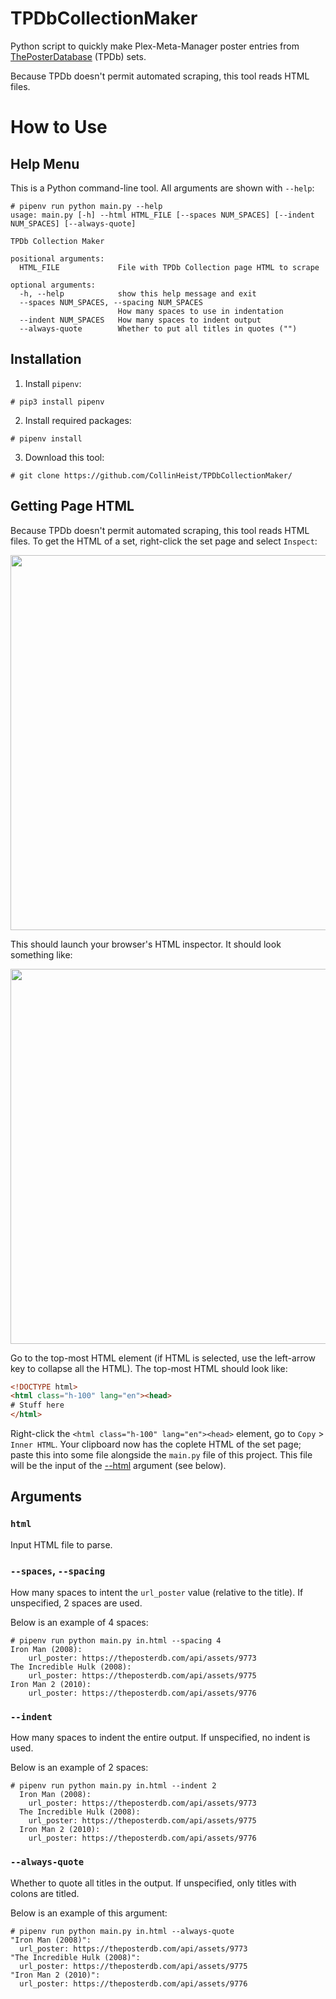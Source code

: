 # TPDbCollectionMaker
Python script to quickly make Plex-Meta-Manager poster entries from [ThePosterDatabase](https://theposterdb.com) (TPDb) sets.

Because TPDb doesn't permit automated scraping, this tool reads HTML files.

# How to Use
## Help Menu
This is a Python command-line tool. All arguments are shown with `--help`:

```console
# pipenv run python main.py --help
usage: main.py [-h] --html HTML_FILE [--spaces NUM_SPACES] [--indent NUM_SPACES] [--always-quote]

TPDb Collection Maker

positional arguments:
  HTML_FILE             File with TPDb Collection page HTML to scrape

optional arguments:
  -h, --help            show this help message and exit
  --spaces NUM_SPACES, --spacing NUM_SPACES
                        How many spaces to use in indentation
  --indent NUM_SPACES   How many spaces to indent output
  --always-quote        Whether to put all titles in quotes ("")
```

## Installation
1. Install `pipenv`:
```console
# pip3 install pipenv
```
2. Install required packages:
```console
# pipenv install
```
3. Download this tool:
```console
# git clone https://github.com/CollinHeist/TPDbCollectionMaker/
```

## Getting Page HTML
Because TPDb doesn't permit automated scraping, this tool reads HTML files. To get the HTML of a set, right-click the set page and select `Inspect`:

<img src="https://user-images.githubusercontent.com/17693271/168729610-42ac80fc-afb7-40b4-a6bd-39b3f310619c.jpg" width="600"/>

This should launch your browser's HTML inspector. It should look something like:

<img src="https://user-images.githubusercontent.com/17693271/168729837-eacfc4d8-29d3-4968-80f2-17ed164a8884.jpg" width="600"/>

Go to the top-most HTML element (if HTML is selected, use the left-arrow key to collapse all the HTML). The top-most HTML should look like:

```html
<!DOCTYPE html>
<html class="h-100" lang="en"><head>
# Stuff here
</html>
```

Right-click the `<html class="h-100" lang="en"><head>` element, go to `Copy` > `Inner HTML`. Your clipboard now has the coplete HTML of the set page; paste this into some file alongside the `main.py` file of this project. This file will be the input of the [--html](#--html---html-file) argument (see below).

## Arguments
### `html`
Input HTML file to parse.

### `--spaces`, `--spacing`
How many spaces to intent the `url_poster` value (relative to the title). If unspecified, 2 spaces are used.

Below is an example of 4 spaces:

```console
# pipenv run python main.py in.html --spacing 4
Iron Man (2008):
    url_poster: https://theposterdb.com/api/assets/9773
The Incredible Hulk (2008):
    url_poster: https://theposterdb.com/api/assets/9775
Iron Man 2 (2010):
    url_poster: https://theposterdb.com/api/assets/9776
```

### `--indent`
How many spaces to indent the entire output. If unspecified, no indent is used.

Below is an example of 2 spaces:

```console
# pipenv run python main.py in.html --indent 2
  Iron Man (2008):
    url_poster: https://theposterdb.com/api/assets/9773
  The Incredible Hulk (2008):
    url_poster: https://theposterdb.com/api/assets/9775
  Iron Man 2 (2010):
    url_poster: https://theposterdb.com/api/assets/9776
```

### `--always-quote`
Whether to quote all titles in the output. If unspecified, only titles with colons are titled.

Below is an example of this argument:

```console
# pipenv run python main.py in.html --always-quote
"Iron Man (2008)":
  url_poster: https://theposterdb.com/api/assets/9773
"The Incredible Hulk (2008)":
  url_poster: https://theposterdb.com/api/assets/9775
"Iron Man 2 (2010)":
  url_poster: https://theposterdb.com/api/assets/9776
```
